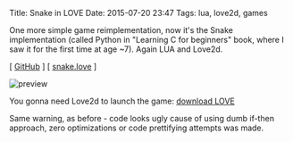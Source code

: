 Title: Snake in LOVE
Date: 2015-07-20 23:47
Tags: lua, love2d, games

One more simple game reimplementation, now it's the Snake implementation (called Python in "Learning C for beginners" book, where I saw it for the first time at age ~7). Again LUA and Love2d.

[ [GitHub](https://github.com/agrrh-/love_snake) ]
[ [snake.love]({filename}/downloads/snake.love) ]

![preview]({filename}/media/snake-love-showoff.png)

You gonna need Love2d to launch the game: [download LOVE](https://love2d.org/)

Same warning, as before - code looks ugly cause of using dumb if-then approach, zero optimizations or code prettifying attempts was made.

